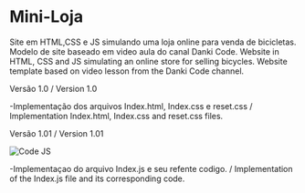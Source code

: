 # Mini-Loja

Site em HTML,CSS e JS simulando uma loja online para venda de bicicletas. Modelo de site baseado em video aula do canal Danki Code.
Website in HTML, CSS and JS simulating an online store for selling bicycles. Website template based on video lesson from the Danki Code channel.

Versão 1.0 / Version 1.0

-Implementação dos arquivos Index.html, Index.css e reset.css / Implementation Index.html, Index.css and reset.css files.

Versão 1.01 / Version 1.01

![Code JS](https://user-images.githubusercontent.com/120213605/220422524-eb2fffbb-797a-48da-82fe-85a1b9a857c8.png)

-Implementaçao do arquivo Index.js e seu refente codigo. / Implementation of the Index.js file and its corresponding code.
